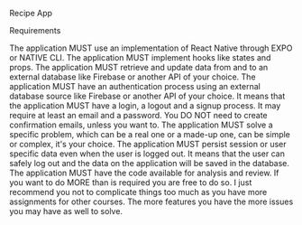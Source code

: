 Recipe App

Requirements

The application MUST use an implementation of React Native through EXPO or NATIVE CLI.
The application MUST implement hooks like states and props.
The application MUST retrieve and update data from and to an external database like Firebase or another API of your choice. 
The application MUST have an authentication process using an external database source like Firebase or another API of your choice. It means that the application MUST have a login, a logout and a signup process. It may require at least an email and a password. You DO NOT need to create confirmation emails, unless you want to.
The application MUST solve a specific problem, which can be a real one or a made-up one, can be simple or complex, it's your choice.
The application MUST persist session or user specific data even when the user is logged out. It means that the user can safely log out and the data on the application will be saved in the database.
The application MUST have the code available for analysis and review.
If you want to do MORE than is required you are free to do so. I just recommend you not to complicate things too much as you have more assignments for other courses. The more features you have the more issues you may have as well to solve.
